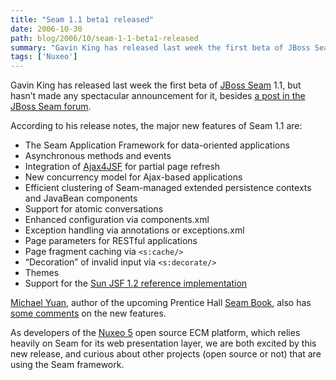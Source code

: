 ```yaml
---
title: "Seam 1.1 beta1 released"
date: 2006-10-30
path: blog/2006/10/seam-1-1-beta1-released
summary: "Gavin King has released last week the first beta of JBoss Seam 1.1, but hasn&#8217;t made any spectacular announcement for it, besides a post in the JBoss Seam forum."
tags: ['Nuxeo']
---
```


<p>Gavin  King has released last week the first beta of <a href="http://www.jboss.com/products/seam">JBoss Seam</a>  1.1, but hasn&#8217;t made any spectacular announcement for it, besides <a href="http://www.jboss.com/index.html?module=bb&amp;op=viewtopic&amp;t=93291">a post in the JBoss Seam forum</a>.</p><p>According to his release notes, the major new features of Seam 1.1 are:</p><ul><li>The Seam Application Framework for data-oriented applications</li>
<li>Asynchronous methods and events</li>
<li>Integration of <a href="https://ajax4jsf.dev.java.net/nonav/ajax/ajax-jsf/">Ajax4JSF</a> for partial page refresh</li>
<li>New concurrency model for Ajax-based applications</li>
<li>Efficient clustering of Seam-managed extended persistence contexts and JavaBean components</li>
<li>Support for atomic conversations</li>
<li>Enhanced configuration via components.xml</li>
<li>Exception handling via annotations or exceptions.xml</li>
<li>Page parameters for RESTful applications</li>
<li>Page fragment caching via <code>&lt;s:cache/&gt;</code></li>
<li>&#8220;Decoration&#8221; of invalid input via <code>&lt;s:decorate/&gt;</code></li>
<li>Themes</li>
<li>Support for the <a href="http://java.sun.com/javaee/javaserverfaces/download.html">Sun JSF 1.2 reference implementation</a></li>
</ul><p><a href="http://www.michaelyuan.com/blog/">Michael Yuan</a>, author of the upcoming Prentice Hall <a href="http://www.michaelyuan.com/blog/seam-next-gen-web-framework/">Seam Book</a>, also has <a href="http://www.michaelyuan.com/blog/2006/10/25/seam-11-new-features/">some comments</a> on the new features.</p><p>As developers of the <a href="http://www.nuxeo.org/">Nuxeo 5</a> open source ECM platform, which relies heavily on Seam for its web presentation layer, we are both excited by this new release, and curious about other projects (open source or not) that are using the Seam framework.</p> 

